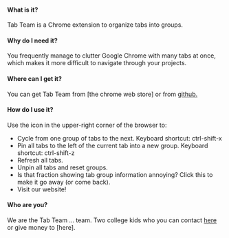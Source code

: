 <h4>What is it?</h4>
Tab Team is a Chrome extension to organize tabs into groups.

<h4>Why do I need it?</h4>
You frequently manage to clutter Google Chrome with many tabs at once, which makes it more difficult to navigate through your projects.
 
<h4>Where can I get it?</h4>
You can get Tab Team from [the chrome web store] or from <a href="http://github.com/blackstache/tab_team">github.</a>

<h4>How do I use it?</h4>
Use the icon in the upper-right corner of the browser to:
<ul>
<li>Cycle from one group of tabs to the next. Keyboard shortcut: ctrl-shift-x</li>

<li>Pin all tabs to the left of the current tab into a new group. Keyboard shortcut: ctrl-shift-z</li>

<li>Refresh all tabs.</li>

<li>Unpin all tabs and reset groups.</li>

<li>Is that fraction showing tab group information annoying? Click this to make it go away (or come back).</li>

<li>Visit our website!</li>
</ul>

<h4>Who are you?</h4>
We are the Tab Team ... team. Two college kids who you can contact <a href="mailto:tabteamext@gmail.com">here</a> or give money to [here].